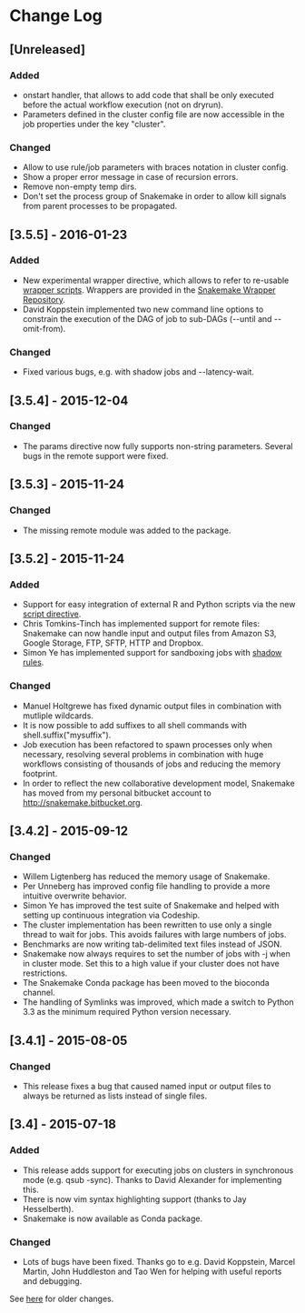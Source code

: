# Change Log

## [Unreleased]
### Added
- onstart handler, that allows to add code that shall be only executed before the actual workflow execution (not on dryrun).
- Parameters defined in the cluster config file are now accessible in the job properties under the key "cluster".
### Changed
- Allow to use rule/job parameters with braces notation in cluster config.
- Show a proper error message in case of recursion errors.
- Remove non-empty temp dirs.
- Don't set the process group of Snakemake in order to allow kill signals from parent processes to be propagated.

## [3.5.5] - 2016-01-23
### Added
- New experimental wrapper directive, which allows to refer to re-usable [wrapper scripts](https://bitbucket.org/snakemake/snakemake/wiki/Documentation#markdown-header-wrappers). Wrappers are provided in the [Snakemake Wrapper Repository](https://bitbucket.org/snakemake/snakemake-wrappers).
- David Koppstein implemented two new command line options to constrain the execution of the DAG of job to sub-DAGs (--until and --omit-from).
### Changed
- Fixed various bugs, e.g. with shadow jobs and --latency-wait.

## [3.5.4] - 2015-12-04
### Changed
- The params directive now fully supports non-string parameters. Several bugs in the remote support were fixed.

## [3.5.3] - 2015-11-24
### Changed
- The missing remote module was added to the package.

## [3.5.2] - 2015-11-24
### Added
- Support for easy integration of external R and Python scripts via the new [script directive](https://bitbucket.org/snakemake/snakemake/wiki/Documentation#markdown-header-external-scripts).
- Chris Tomkins-Tinch has implemented support for remote files: Snakemake can now handle input and output files from Amazon S3, Google Storage, FTP, SFTP, HTTP and Dropbox.
- Simon Ye has implemented support for sandboxing jobs with [shadow rules](https://bitbucket.org/snakemake/snakemake/wiki/Documentation#markdown-header-shadow-rules).
### Changed
- Manuel Holtgrewe has fixed dynamic output files in combination with mutliple wildcards.
- It is now possible to add suffixes to all shell commands with shell.suffix("mysuffix").
- Job execution has been refactored to spawn processes only when necessary, resolving several problems in combination with huge workflows consisting of thousands of jobs and reducing the memory footprint.
- In order to reflect the new collaborative development model, Snakemake has moved from my personal bitbucket account to http://snakemake.bitbucket.org.

## [3.4.2] - 2015-09-12
### Changed
- Willem Ligtenberg has reduced the memory usage of Snakemake.
- Per Unneberg has improved config file handling to provide a more intuitive overwrite behavior.
- Simon Ye has improved the test suite of Snakemake and helped with setting up continuous integration via Codeship.
- The cluster implementation has been rewritten to use only a single thread to wait for jobs. This avoids failures with large numbers of jobs.
- Benchmarks are now writing tab-delimited text files instead of JSON.
- Snakemake now always requires to set the number of jobs with -j when in cluster mode. Set this to a high value if your cluster does not have restrictions.
- The Snakemake Conda package has been moved to the bioconda channel.
- The handling of Symlinks was improved, which made a switch to Python 3.3 as the minimum required Python version necessary.

## [3.4.1] - 2015-08-05
### Changed
- This release fixes a bug that caused named input or output files to always be returned as lists instead of single files.

## [3.4] - 2015-07-18
### Added
- This release adds support for executing jobs on clusters in synchronous mode (e.g. qsub -sync). Thanks to David Alexander for implementing this.
- There is now vim syntax highlighting support (thanks to Jay Hesselberth).
- Snakemake is now available as Conda package.
### Changed
- Lots of bugs have been fixed. Thanks go to e.g. David Koppstein, Marcel Martin, John Huddleston and Tao Wen for helping with useful reports and debugging.

See [here](https://bitbucket.org/snakemake/snakemake/wiki/News-Archive) for older changes.
